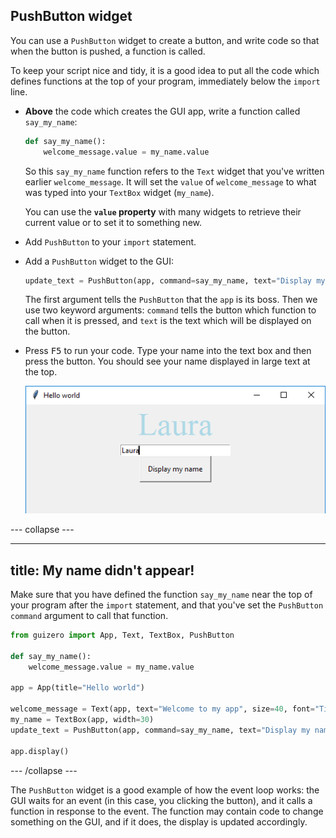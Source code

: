## PushButton widget

You can use a `PushButton` widget to create a button, and write code so that when the button is pushed, a function is called.

To keep your script nice and tidy, it is a good idea to put all the code which defines functions at the top of your program, immediately below the `import` line.

- **Above** the code which creates the GUI app, write a function called `say_my_name`:

    ```python
    def say_my_name():
        welcome_message.value = my_name.value
    ```
    
    So this `say_my_name` function refers to the `Text` widget that you've written earlier `welcome_message`. It will set the `value` of `welcome_message` to what was typed into your `TextBox` widget (`my_name`).
    
    You can use the **`value` property** with many widgets to retrieve their current value or to set it to something new.

- Add `PushButton` to your `import` statement.

- Add a `PushButton` widget to the GUI:

    ```python
    update_text = PushButton(app, command=say_my_name, text="Display my name")
    ```

    The first argument tells the `PushButton` that the `app` is its boss. Then we use two keyword arguments: `command` tells the button which function to call when it is pressed, and `text` is the text which will be displayed on the button.

- Press <kbd>F5</kbd> to run your code. Type your name into the text box and then press the button. You should see your name displayed in large text at the top.

    ![Display my name](images/display-my-name.png)

--- collapse ---

---
title: My name didn't appear!
---
Make sure that you have defined the function `say_my_name` near the top of your program after the `import` statement, and that you've set the `PushButton` `command` argument to call that function.

```python
from guizero import App, Text, TextBox, PushButton

def say_my_name():
    welcome_message.value = my_name.value

app = App(title="Hello world")

welcome_message = Text(app, text="Welcome to my app", size=40, font="Times new roman", color="lightblue")
my_name = TextBox(app, width=30)
update_text = PushButton(app, command=say_my_name, text="Display my name")

app.display()
```

--- /collapse ---

The `PushButton` widget is a good example of how the event loop works: the GUI waits for an event (in this case, you clicking the button), and it calls a function in response to the event. The function may contain code to change something on the GUI, and if it does, the display is updated accordingly.
